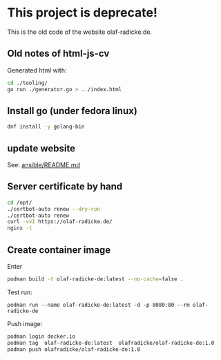 

This project is deprecate!
==========================

This is the old code of the website olaf-radicke.de.

## Old notes of html-js-cv

Generated html with:

```bash
cd ./tooling/
go run ./generator.go > ../index.html
```

## Install go (under fedora linux)

```bash
dnf install -y golang-bin

```

## update website

See: [ansible/README.md](ansible/README.md)

## Server certificate by hand

```bash
cd /opt/
./certbot-auto renew --dry-run
./certbot-auto renew
curl -vvI https://olaf-radicke.de/
nginx -t
```

## Create container image

Enter

```bash
podman build -t olaf-radicke-de:latest --no-cache=false .
```

Test run:

```
podman run --name olaf-radicke-de:latest -d -p 8080:80 --rm olaf-radicke-de
```

Push image:

```bash
podman login docker.io
podman tag  olaf-radicke-de:latest  olafradicke/olaf-radicke-de:1.0
podman push olafradicke/olaf-radicke-de:1.0
```